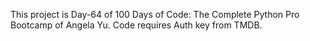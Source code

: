 This project is Day-64 of 100 Days of Code: The Complete Python Pro Bootcamp of Angela Yu. Code requires Auth key from TMDB.
